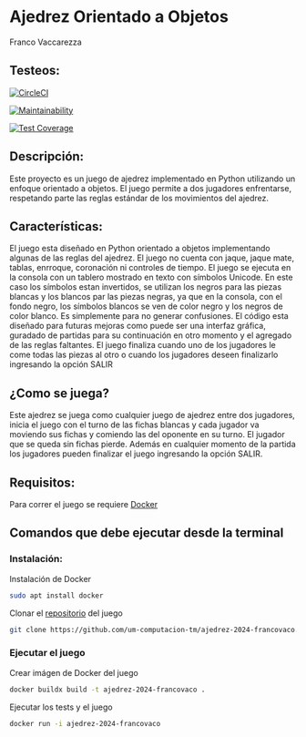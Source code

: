 # Ajedrez Orientado a Objetos

Franco Vaccarezza 

## Testeos:

[![CircleCI](https://dl.circleci.com/status-badge/img/gh/um-computacion-tm/ajedrez-2024-francovaco/tree/main.svg?style=svg)](https://dl.circleci.com/status-badge/redirect/gh/um-computacion-tm/ajedrez-2024-francovaco/tree/main)

[![Maintainability](https://api.codeclimate.com/v1/badges/915564e25f37478337c6/maintainability)](https://codeclimate.com/github/um-computacion-tm/ajedrez-2024-francovaco/maintainability)

[![Test Coverage](https://api.codeclimate.com/v1/badges/915564e25f37478337c6/test_coverage)](https://codeclimate.com/github/um-computacion-tm/ajedrez-2024-francovaco/test_coverage)

## Descripción:

Este proyecto es un juego de ajedrez implementado en Python utilizando un enfoque orientado a objetos. El juego permite a dos jugadores enfrentarse, respetando parte las reglas estándar de los movimientos del ajedrez.

## Características:

El juego esta diseñado en Python orientado a objetos implementando algunas de las reglas del ajedrez.
El juego no cuenta con jaque, jaque mate, tablas, enrroque, coronación ni controles de tiempo.
El juego se ejecuta en la consola con un tablero mostrado en texto con símbolos Unicode. En este caso los símbolos estan invertidos, se utilizan los negros para las piezas blancas y los blancos par las piezas negras, ya que en la consola, con el fondo negro, los símbolos blancos se ven de color negro y los negros de color blanco. Es simplemente para no generar confusiones.
El código esta diseñado para futuras mejoras como puede ser una interfaz gráfica, guradado de partidas para su continuación en otro momento y el agregado de las reglas faltantes.
El juego finaliza cuando uno de los jugadores le come todas las piezas al otro o cuando los jugadores deseen finalizarlo ingresando la opción SALIR 

## ¿Como se juega?

Este ajedrez se juega como cualquier juego de ajedrez entre dos jugadores, inicia el juego con el turno de las fichas blancas y cada jugador va moviendo sus fichas y comiendo las del oponente en su turno. El jugador que se queda sin fichas pierde.
Además en cualquier momento de la partida los jugadores pueden finalizar el juego ingresando la opción SALIR. 

## Requisitos:

Para correr el juego se requiere [Docker](https://docs.docker.com) 

## Comandos que debe ejecutar desde la terminal

### Instalación:

Instalación de Docker

```bash
sudo apt install docker
```

Clonar el [repositorio](https://github.com/um-computacion-tm/ajedrez-2024-francovaco.git) del juego 

```bash
git clone https://github.com/um-computacion-tm/ajedrez-2024-francovaco.git
```
### Ejecutar el juego

Crear imágen de Docker del juego

```bash
docker buildx build -t ajedrez-2024-francovaco .
```

Ejecutar los tests y el juego

```bash
docker run -i ajedrez-2024-francovaco
```